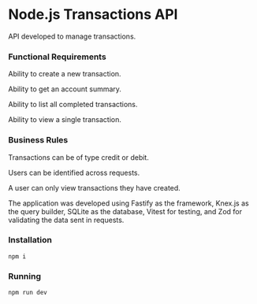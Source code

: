 # Node.js Transactions API

API developed to manage transactions.

### Functional Requirements

Ability to create a new transaction.

Ability to get an account summary.

Ability to list all completed transactions.

Ability to view a single transaction.

### Business Rules

Transactions can be of type credit or debit.

Users can be identified across requests.

A user can only view transactions they have created.

The application was developed using Fastify as the framework, Knex.js as the query builder, SQLite as the database, Vitest for testing, and Zod for validating the data sent in requests.

### Installation
`npm i`

### Running
`npm run dev`
